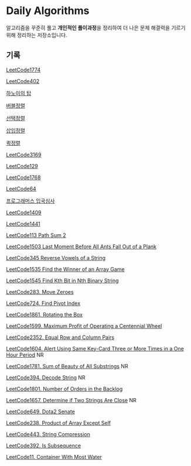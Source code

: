# Daily Algorithms

알고리즘을 꾸준히 풀고 **개인적인 풀이과정**을 정리하여 더 나은 문제 해결력을 기르기 위해 정리하는 저장소입니다. 

## 기록

[LeetCode1774](https://github.com/jinkshower/Daily-Algorithms/commit/f2337a660484d4ec987ec5c0eeaa6f18455fc610)  

[LeetCode402](https://github.com/jinkshower/Daily-Algorithms/commit/964b911598b3a03b7ce94cea5b3010e0d707a815)

[하노이의 탑](https://github.com/jinkshower/Daily-Algorithms/commit/a7c171e64b9505535accbcecc46b33acf0a55201)

[버블정렬](https://github.com/jinkshower/Daily-Algorithms/commit/72ff751327e56eb9bd8d33603b21b81f2dc2ae12)

[선택정렬](https://github.com/jinkshower/Daily-Algorithms/commit/896c60585d44cba4853b906647f491423a35483a)

[삽입정렬](https://github.com/jinkshower/Daily-Algorithms/commit/0d7f1c25ba91d5bde46473435418efe7e74d6977)

[퀵정렬](https://github.com/jinkshower/Daily-Algorithms/commit/a0f753b6d5869d6601cd99c02f35a96ca0db45d8)

[LeetCode3169](https://github.com/jinkshower/Daily-Algorithms/commit/5c6396f34b4d4f40afc76483c1c83cab2dad747b)

[LeetCode129](https://github.com/jinkshower/Daily-Algorithms/commit/6388a82e284b845b01e61e7c9db60a46c51c98d9)

[LeetCode1768](https://github.com/jinkshower/Daily-Algorithms/commit/1453459de7762931eedf0ad581d723f8bf2bb3cf)

[LeetCode64](https://github.com/jinkshower/Daily-Algorithms/commit/3bfdab0142fd8d32111100560ec333de2a424a30)

[프로그래머스 입국심사](https://github.com/jinkshower/Daily-Algorithms/commit/c7e5a0326279e6e416a23810c4b34ad410eb53b8)

[LeetCode1409](https://github.com/jinkshower/Daily-Algorithms/commit/e0cd079a4e7a50ded9aef8733a16ed300ba5a822)

[LeetCode1441](https://github.com/jinkshower/Daily-Algorithms/commit/990f9b53676382c4aadf370893a3b684a50896d1)

[LeetCode113 Path Sum 2](https://github.com/jinkshower/Daily-Algorithms/commit/b4cc6bfdeec10a3952c23dbd2a2030502672bde5)

[LeetCode1503 Last Moment Before All Ants Fall Out of a Plank](https://github.com/jinkshower/Daily-Algorithms/commit/2a96a9dd6caa1874d4f505a1f1671aa2f5d42839)

[LeetCode345 Reverse Vowels of a String](https://github.com/jinkshower/Daily-Algorithms/commit/d4fc9110864e5b1f18c8c8b6a229e2099428e81e)

[LeetCode1535 Find the Winner of an Array Game](https://github.com/jinkshower/Daily-Algorithms/commit/56e2420b437017755c396e4d0128ffb3b8b61bca)

[LeetCode1545 Find Kth Bit in Nth Binary String](https://github.com/jinkshower/Daily-Algorithms/commit/76fb9fd5e99a1339aac80602bb589cdc40d7e4ef)

[LeetCode283. Move Zeroes](https://github.com/jinkshower/Daily-Algorithms/commit/2c946378cf3942c7cce0fff43a4670ff91f65bc6)

[LeetCode724. Find Pivot Index](https://github.com/jinkshower/Daily-Algorithms/commit/0f4eab4e8f234366a7303e68000fbf3bcd70371d)

[LeetCode1861. Rotating the Box](https://github.com/jinkshower/Daily-Algorithms/commit/0f7e954997b738153929e5c878e419b42abc4e2e)

[LeetCode1599. Maximum Profit of Operating a Centennial Wheel](https://github.com/jinkshower/Daily-Algorithms/commit/fc704c9348e829bee88b732b3ac5f4267e14429e)

[LeetCode2352. Equal Row and Column Pairs](https://github.com/jinkshower/Daily-Algorithms/commit/50836fb595e9c77b80370fb68392eb68633827f3)

[LeetCode1604. Alert Using Same Key-Card Three or More Times in a One Hour Period](https://github.com/jinkshower/Daily-Algorithms/commit/26f727bf8f56e03940284e6f142e5fb7f9afeef2) NR

[LeetCode1781. Sum of Beauty of All Substrings](https://github.com/jinkshower/Daily-Algorithms/commit/dc34867080878aea098a99857e31a6e35943305b) NR

[LeetCode394. Decode String](https://github.com/jinkshower/Daily-Algorithms/commit/1200834594656a6e91fc870f735f669eb3f27020) NR

[LeetCode1801. Number of Orders in the Backlog](https://github.com/jinkshower/Daily-Algorithms/commit/8888450a38e044607c3e2108019b34b9e6e101be)

[LeetCode1657. Determine if Two Strings Are Close](https://github.com/jinkshower/Daily-Algorithms/commit/d2e178db9cb600dcc95a14b442379801e50320ff) NR

[LeetCode649. Dota2 Senate](https://github.com/jinkshower/Daily-Algorithms/commit/9b7e81520e38b0e5ea827029c7d570d86b644dcf)

[LeetCode238. Product of Array Except Self](https://github.com/jinkshower/Daily-Algorithms/commit/bae6012c2b3a54038d960bdc4703d18bf2d58349)

[LeetCode443. String Compression](https://github.com/jinkshower/Daily-Algorithms/commit/81b13cb0d179d28e48e0f5617686c9c0440c7c9c)

[LeetCode392. Is Subsequence](https://github.com/jinkshower/Daily-Algorithms/commit/1d7d8e44efa78f064843b7ab7aaa1d2b60f75de5)

[LeetCode11. Container With Most Water](https://github.com/jinkshower/Daily-Algorithms/commit/d82b807162be3e861ea59a5d4af378b6680d7ff5)
